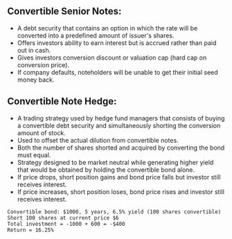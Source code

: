 ## Convertible Senior Notes:
- A debt security that contains an option in which the rate will be converted into a predefined amount of issuer's shares. 
- Offers investors ability to earn interest but is accrued rather than paid out in cash.
- Gives investors conversion discount or valuation cap (hard cap on conversion price).
- If company defaults, noteholders will be unable to get their initial seed money back.

## Convertible Note Hedge:
- A trading strategy used by hedge fund managers that consists of buying a convertible debt security and simultaneously shorting the conversion amount of stock.
- Used to offset the actual dilution from convertible notes.
- Both the number of shares shorted and acquired by converting the bond must equal.
- Strategy designed to be market neutral while generating higher yield that would be obtained by holding the convertible bond alone. 
- If price drops, short position gains and bond price falls but investor still receives interest.
- If price increases, short position loses, bond price rises and investor still receives interest.

```
Convertible bond: $1000, 5 years, 6.5% yield (100 shares convertible)
Short 100 shares at current price $6
Total investment = -1000 + 600 = -$400
Return = 16.25% 
```
